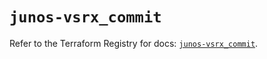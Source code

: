 # `junos-vsrx_commit`

Refer to the Terraform Registry for docs: [`junos-vsrx_commit`](https://registry.terraform.io/providers/juniper/junos-vsrx/20.32.106/docs/resources/commit).
